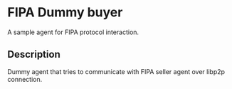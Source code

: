 # FIPA Dummy buyer

A sample agent for FIPA protocol interaction.

## Description

Dummy agent that tries to communicate  with FIPA seller agent over libp2p connection.
